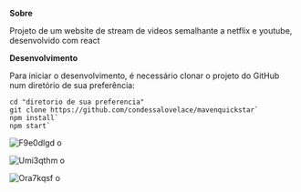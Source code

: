 **Sobre**

Projeto de um website de stream de videos semalhante a netflix e youtube, desenvolvido com react


**Desenvolvimento**

Para iniciar o desenvolvimento, é necessário clonar o projeto do GitHub num diretório de sua preferência:

    cd "diretorio de sua preferencia"
    git clone https://github.com/condessalovelace/mavenquickstar`
    npm install`
    npm start`


![F9e0dlgd o](https://images2.imgbox.com/61/04/F9e0DLgd_o.gif)

![Umi3qthm o](https://images2.imgbox.com/e1/4a/umi3QthM_o.gif)

![Ora7kqsf o](https://images2.imgbox.com/1d/4c/oRA7KQsF_o.jpg)
